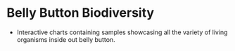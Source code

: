 # Belly Button Biodiversity 
* Interactive charts containing samples showcasing all the variety of living organisms inside out belly button. 
